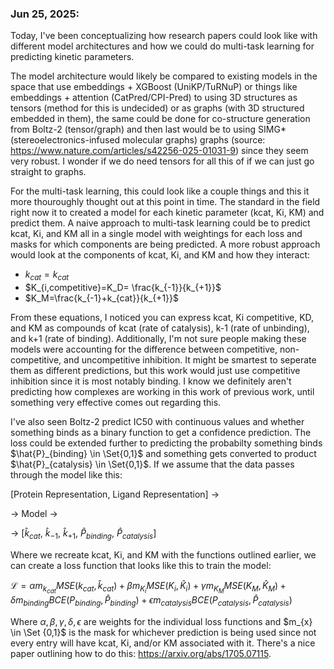 ### Jun 25, 2025:
Today, I've been conceptualizing how research papers could look like with different model architectures and how we could do multi-task learning for predicting kinetic parameters. 

The model architecture would likely be compared to existing models in the space that use embeddings + XGBoost (UniKP/TuRNuP) or things like embeddings + attention (CatPred/CPI-Pred) to using 3D structures as tensors (method for this is undecided) or as graphs (with 3D structured embedded in them), the same could be done for co-structure generation from Boltz-2 (tensor/graph) and then last would be to using SIMG* (stereoelectronics-infused molecular graphs) graphs (source: https://www.nature.com/articles/s42256-025-01031-9) since they seem very robust. I wonder if we do need tensors for all this of if we can just go straight to graphs.

For the multi-task learning, this could look like a couple things and this it more thouroughly thought out at this point in time. The standard in the field right now it to created a model for each kinetic parameter (kcat, Ki, KM) and predict them. A naive approach to multi-task learning could be to predict kcat, Ki, and KM all in a single model with weightings for each loss and masks for which components are being predicted. A more robust approach would look at the components of kcat, Ki, and KM and how they interact: 
- $k_{cat}=k_{cat}$
- $K_{i,competitive}=K_D= \frac{k_{-1}}{k_{+1}}$
- $K_M=\frac{k_{-1}+k_{cat}}{k_{+1}}$

From these equations, I noticed you can express kcat, Ki competitive, KD, and KM as compounds of kcat (rate of catalysis), k-1 (rate of unbinding), and k+1 (rate of binding). Additionally, I'm not sure people making these models were accounting for the difference between competitive, non-competitive, and uncompetitive inhibition. It might be smartest to seperate them as different predictions, but this work would just use competitive inhibition since it is most notably binding. I know we definitely aren't predicting how complexes are working in this work of previous work, until something very effective comes out regarding this.

I've also seen Boltz-2 predict IC50 with continuous values and whether something binds as a binary function to get a confidence prediction. The loss could be extended further to predicting the probabilty something binds $\hat{P}_{binding} \in \Set{0,1}$ and something gets converted to product $\hat{P}_{catalysis} \in \Set{0,1}$. If we assume that the data passes through the model like this: 

[Protein Representation, Ligand Representation] ->

-> Model ->

-> [$\hat{k}_{cat}$, $\hat{k}_{-1}$, $\hat{k}_{+1}$, $\hat{P}_{binding}$, $\hat{P}_{catalysis}$]

Where we recreate kcat, Ki, and KM with the functions outlined earlier, we can create a loss function that looks like this to train the model:

$\mathcal{L} = \alpha m_{k_{cat}} MSE(k_{cat},\hat{k}_{cat}) + \beta m_{K_{i}} MSE(K_{i},\hat{K}_{i}) + \gamma m_{K_{M}} MSE(K_{M},\hat{K}_{M}) + \delta m_{binding} BCE(P_{binding},\hat{P}_{binding}) + \epsilon m_{catalysis} BCE(P_{catalysis},\hat{P}_{catalysis})$

Where $\alpha, \beta, \gamma, \delta, \epsilon$ are weights for the individual loss functions and $m_{x} \in \Set {0,1}$ is the mask for whichever prediction is being used since not every entry will have kcat, Ki, and/or KM associated with it. There's a nice paper outlining how to do this: https://arxiv.org/abs/1705.07115.
